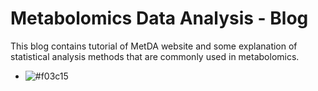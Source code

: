 # Metabolomics Data Analysis - Blog

This blog contains tutorial of MetDA website and some explanation of statistical analysis methods that are commonly used in metabolomics.

- ![#f03c15](https://placehold.it/15/f03c15/000000?text=test)
